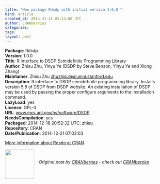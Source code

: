 ```yaml
---
title: "New package Rdsdp with initial version 1.0.0 "
kind: article
created_at: 2014-12-21 05:13:00 UTC
author: CRANberries
categories: 
tags: 
layout: post
---
```

<strong>Package</strong>: Rdsdp<br>
<strong>Version</strong>: 1.0.0<br>
<strong>Title</strong>: R Interface to DSDP Semidefinite Programming Library<br>
<strong>Author</strong>: Zhisu Zhu, Yinyu Ye (DSDP by Steve Benson, Yinyu Ye and Xiong Zhang)<br>
<strong>Maintainer</strong>: Zhisu Zhu <zhuzhisu@alumni.stanford.edu><br>
<strong>Description</strong>: R interface to DSDP semidefinite programming library. Installs version 5.8 of DSDP from DSDP website. An existing installation of DSDP may be used by passing the proper configure arguments to the installation command.<br>
<strong>LazyLoad</strong>: yes<br>
<strong>License</strong>: GPL-3<br>
<strong>URL</strong>: www.mcs.anl.gov/hs/software/DSDP<br>
<strong>NeedsCompilation</strong>: yes<br>
<strong>Packaged</strong>: 2014-12-18 20:52:32 UTC; zhisu<br>
<strong>Repository</strong>: CRAN<br>
<strong>Date/Publication</strong>: 2014-12-21 07:02:03<br>

<p>
<a href="http://cran.r-project.org/web/packages/Rdsdp/index.html">More information about Rdsdp at CRAN</a><div class="author">
  <img src="" style="width: 96px; height: 96;">
  <span style="position: absolute; padding: 32px 15px;">
    <i>Original post by <a href="http://twitter.com/">CRANberries</a> - check out <a href="http://dirk.eddelbuettel.com/cranberries">CRANberries   </a></i>
  </span>
</div>
